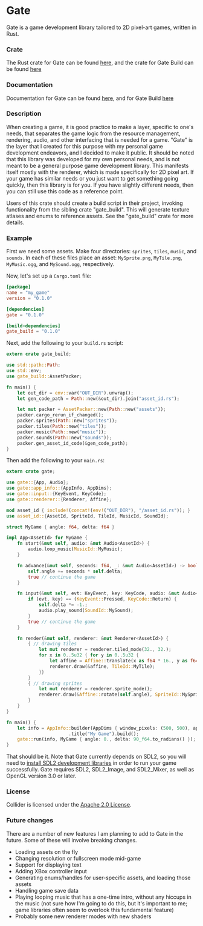 # Gate
Gate is a game development library tailored to 2D pixel-art games, written in Rust.

### Crate

The Rust crate for Gate can be found [here](https://crates.io/crates/gate),
and the crate for Gate Build can be found [here](https://crates.io/crates/gate_build)

### Documentation

Documentation for Gate can be found [here](https://docs.rs/gate/),
and for Gate Build [here](https://docs.rs/gate_build/)

### Description

When creating a game, it is good practice to make a layer,
specific to one's needs, that separates the
game logic from the resource management, rendering, audio, and other interfacing
that is needed for a game.
"Gate" is the layer that I created for this purpose with my personal game development endeavors,
and I decided to make it public.
It should be noted that this library was developed for my own personal needs,
and is not meant to be a general purpose game development library.
This manifests itself mostly with the renderer, which is made specifically for 2D pixel art.
If your game has similar needs or you just want to get something going quickly,
then this library is for you.
If you have slightly different needs, then you can still use this code as a reference point.

Users of this crate should create a build script in their project,
invoking functionality from the sibling crate "gate_build".
This will generate texture atlases and enums to reference assets.
See the "gate_build" crate for more details.

### Example

First we need some assets.
Make four directories: `sprites`, `tiles`, `music`, and `sounds`.
In each of these files place an asset: `MySprite.png`, `MyTile.png`, `MyMusic.ogg`, and `MySound.ogg`,
respectively.

Now, let's set up a `Cargo.toml` file:

```toml
[package]
name = "my_game"
version = "0.1.0"

[dependencies]
gate = "0.1.0"

[build-dependencies]
gate_build = "0.1.0"
```

Next, add the following to your `build.rs` script:

```rust
extern crate gate_build;

use std::path::Path;
use std::env;
use gate_build::AssetPacker;

fn main() {
    let out_dir = env::var("OUT_DIR").unwrap();
    let gen_code_path = Path::new(&out_dir).join("asset_id.rs");

    let mut packer = AssetPacker::new(Path::new("assets"));
    packer.cargo_rerun_if_changed();
    packer.sprites(Path::new("sprites"));
    packer.tiles(Path::new("tiles"));
    packer.music(Path::new("music"));
    packer.sounds(Path::new("sounds"));
    packer.gen_asset_id_code(&gen_code_path);
}
```

Then add the following to your `main.rs`:

```rust
extern crate gate;

use gate::{App, Audio};
use gate::app_info::{AppInfo, AppDims};
use gate::input::{KeyEvent, KeyCode};
use gate::renderer::{Renderer, Affine};

mod asset_id { include!(concat!(env!("OUT_DIR"), "/asset_id.rs")); }
use asset_id::{AssetId, SpriteId, TileId, MusicId, SoundId};

struct MyGame { angle: f64, delta: f64 }

impl App<AssetId> for MyGame {
    fn start(&mut self, audio: &mut Audio<AssetId>) {
        audio.loop_music(MusicId::MyMusic);
    }

    fn advance(&mut self, seconds: f64, _: &mut Audio<AssetId>) -> bool {
        self.angle += seconds * self.delta;
        true // continue the game
    }

    fn input(&mut self, evt: KeyEvent, key: KeyCode, audio: &mut Audio<AssetId>) -> bool {
        if (evt, key) == (KeyEvent::Pressed, KeyCode::Return) {
            self.delta *= -1.;
            audio.play_sound(SoundId::MySound);
        }
        true // continue the game
    }

    fn render(&mut self, renderer: &mut Renderer<AssetId>) {
        { // drawing tiles
            let mut renderer = renderer.tiled_mode(32., 32.);
            for x in 0..5u32 { for y in 0..5u32 {
                let affine = Affine::translate(x as f64 * 16., y as f64 * 16.);
                renderer.draw(&affine, TileId::MyTile);
            }}
        }
        { // drawing sprites
            let mut renderer = renderer.sprite_mode();
            renderer.draw(&Affine::rotate(self.angle), SpriteId::MySprite);
        }
    }
}

fn main() {
    let info = AppInfo::builder(AppDims { window_pixels: (500, 500), app_height: 100. })
                       .title("My Game").build();
    gate::run(info, MyGame { angle: 0., delta: 90_f64.to_radians() });
}
```

That should be it. Note that Gate currently depends on SDL2,
so you will need to [install SDL2 development libraries](https://github.com/Rust-SDL2/rust-sdl2#sdl20-development-libraries)
in order to run your game successfully.
Gate requires SDL2, SDL2_Image, and SDL2_Mixer,
as well as OpenGL version 3.0 or later.

### License

Collider is licensed under the [Apache 2.0
License](http://www.apache.org/licenses/LICENSE-2.0.html).

### Future changes

There are a number of new features I am planning to add to Gate in the future.
Some of these will involve breaking changes.

* Loading assets on the fly
* Changing resolution or fullscreen mode mid-game
* Support for displaying text
* Adding XBox controller input
* Generating enums/handles for user-specific assets, and loading those assets
* Handling game save data
* Playing looping music that has a one-time intro, without any hiccups in the music
  (not sure how I'm going to do this, but it's important to me;
  game libraries often seem to overlook this fundamental feature)
* Probably some new renderer modes with new shaders
